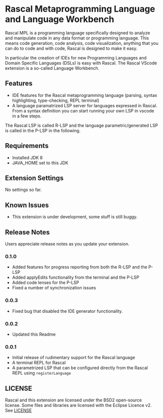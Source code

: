 # Rascal Metaprogramming Language and Language Workbench

Rascal MPL is a programming language specifically designed to analyze and manipulate code in 
any data format or programming language. This means code generation, code analysis, code visualization,
anything that you can do to code and with code, Rascal is designed to make it easy.

In particular the creation of IDEs for new Programming Languages and Domain Specific Languages (DSLs)
is easy with Rascal. The Rascal VScode extension is a so-called Language Workbench.

## Features

* IDE features for the Rascal metaprogramming language (parsing, syntax highlighting, type-checking, REPL terminal)
* A language paramatrized LSP server for languages expressed in Rascal. From a syntax definition you can start running your own LSP in vscode in a few steps.

The Rascal LSP is called R-LSP and the language parametric/generated LSP is called in the P-LSP in the following.

## Requirements

* Installed JDK 8 
* JAVA_HOME set to this JDK

## Extension Settings

No settings so far.

## Known Issues

* This extension is under development, some stuff is still buggy.

## Release Notes

Users appreciate release notes as you update your extension.

### 0.1.0

* Added features for progress reporting from both the R-LSP and the P-LSP
* Added applyEdits functionality from the terminal and the P-LSP
* Added code lenses for the P-LSP
* Fixed a number of synchronization issues

### 0.0.3

* Fixed bug that disabled the IDE generator functionality.

### 0.0.2

* Updated this Readme

### 0.0.1

* Initial release of rudimentary support for the Rascal language
* A terminal REPL for Rascal
* A parametrized LSP that can be configured directly from the Rascal REPL using `registerLanguage`

## LICENSE

Rascal and this extension are licensed under the BSD2 open-source license. Some files
and libraries are licensed with the Eclipse Licence v2. See [LICENSE](todo)

